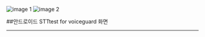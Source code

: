 ![image 1](https://github.com/user-attachments/assets/a5af084f-3a4d-46d9-af93-a19aa026b43a)
![image 2](https://github.com/user-attachments/assets/01d1c05d-45b6-4806-af05-2a938a3057e7)

##안드로이드 STTtest for voiceguard 화면
***
